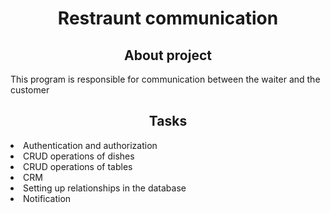 <h1 align="center">Restraunt communication</h1>

<h2 align="center">About project</h2>
<p>This program is responsible for communication between the waiter and the customer</p>


<h2 align="center">Tasks</h2>
<li>Authentication and authorization </li>
<li>CRUD operations of dishes</li>
<li>CRUD operations of tables</li>
<li>CRM</li>
<li>Setting up relationships in the database</li>
<li>Notification</li>
